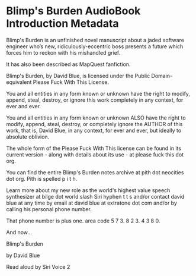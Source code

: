 # Blimp's Burden AudioBook Introduction Metadata

Blimp's Burden is an unfinished novel manuscript about a jaded software engineer who’s new, ridiculously-eccentric boss presents a future which forces him to reckon with his mishandled grief. 

It has also been described as MapQuest fanfiction. 

Blimp's Burden, by David Blue, is licensed under the Public Domain-equivalent Please Fuck With This License. 

You and all entities in any form known or unknown have the right to modify, append, steal, destroy, or ignore this work completely in any context, for ever and ever. 

You and all entities in any form known or unknown ALSO have the right to modify, append, steal, destroy, or completely ignore the AUTHOR of this work, that is, David Blue, in any context, for ever and ever, but ideally to absolute oblivion.

The whole form of the Please Fuck With This license can be found in its current version - along with details about its use - at please fuck this dot org.

You can find the entire Blimp's Burden notes archive at pith dot neocities dot org. Pith is spelled p i t h.

Learn more about my new role as the world's highest value speech synthesizer at bilge dot world slash Siri hyphen t t s and/or contact david blue at any time by email at david blue at extratone dot com and/or by calling his personal phone number.

That phone number is plus one. area code 5 7 3. 8 2 3. 4 3 8 0.

And now...

Blimp's Burden

by David Blue

Read aloud by Siri Voice 2